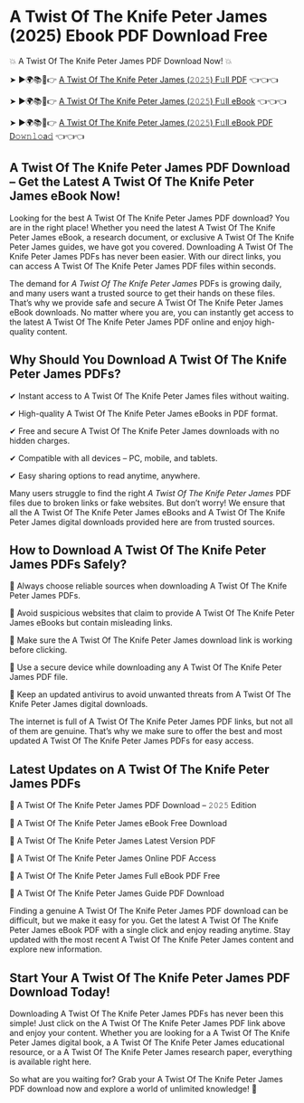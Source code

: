 # A Twist Of The Knife Peter James (2025) Ebook PDF Download Free

💥 A Twist Of The Knife Peter James PDF Download Now! 💥

➤ ►🌍📚📱👉 [A Twist Of The Knife Peter James (𝟸𝟶𝟸𝟻) F𝚞ll PDF](https://getpdf.xyz/a-twist-of-the-knife-peter-james) 👈👈👈


➤ ►🌍📚📱👉 [A Twist Of The Knife Peter James (𝟸𝟶𝟸𝟻) F𝚞ll eBook](https://getpdf.xyz/a-twist-of-the-knife-peter-james) 👈👈👈


➤ ►🌍📚📱👉 [A Twist Of The Knife Peter James (𝟸𝟶𝟸𝟻) F𝚞ll eBook PDF D𝚘𝚠𝚗𝚕𝚘a𝚍](https://getpdf.xyz/a-twist-of-the-knife-peter-james) 👈👈👈


## A Twist Of The Knife Peter James PDF Download – Get the Latest A Twist Of The Knife Peter James eBook Now!

Looking for the best A Twist Of The Knife Peter James PDF download? You are in the right place! Whether you need the latest A Twist Of The Knife Peter James eBook, a research document, or exclusive A Twist Of The Knife Peter James guides, we have got you covered. Downloading A Twist Of The Knife Peter James PDFs has never been easier. With our direct links, you can access A Twist Of The Knife Peter James PDF files within seconds.

The demand for *A Twist Of The Knife Peter James* PDFs is growing daily, and many users want a trusted source to get their hands on these files. That’s why we provide safe and secure A Twist Of The Knife Peter James eBook downloads. No matter where you are, you can instantly get access to the latest A Twist Of The Knife Peter James PDF online and enjoy high-quality content.

## Why Should You Download A Twist Of The Knife Peter James PDFs?

✔ Instant access to A Twist Of The Knife Peter James files without waiting.

✔ High-quality A Twist Of The Knife Peter James eBooks in PDF format.

✔ Free and secure A Twist Of The Knife Peter James downloads with no hidden charges.

✔ Compatible with all devices – PC, mobile, and tablets.

✔ Easy sharing options to read anytime, anywhere.

Many users struggle to find the right *A Twist Of The Knife Peter James* PDF files due to broken links or fake websites. But don’t worry! We ensure that all the A Twist Of The Knife Peter James eBooks and A Twist Of The Knife Peter James digital downloads provided here are from trusted sources.

## How to Download A Twist Of The Knife Peter James PDFs Safely?

📌 Always choose reliable sources when downloading A Twist Of The Knife Peter James PDFs.

📌 Avoid suspicious websites that claim to provide A Twist Of The Knife Peter James eBooks but contain misleading links.

📌 Make sure the A Twist Of The Knife Peter James download link is working before clicking.

📌 Use a secure device while downloading any A Twist Of The Knife Peter James PDF file.

📌 Keep an updated antivirus to avoid unwanted threats from A Twist Of The Knife Peter James digital downloads.

The internet is full of A Twist Of The Knife Peter James PDF links, but not all of them are genuine. That’s why we make sure to offer the best and most updated A Twist Of The Knife Peter James PDFs for easy access.

## Latest Updates on A Twist Of The Knife Peter James PDFs

🔹 A Twist Of The Knife Peter James PDF Download – 𝟸𝟶𝟸𝟻 Edition

🔹 A Twist Of The Knife Peter James eBook Free Download

🔹 A Twist Of The Knife Peter James Latest Version PDF

🔹 A Twist Of The Knife Peter James Online PDF Access

🔹 A Twist Of The Knife Peter James Full eBook PDF Free

🔹 A Twist Of The Knife Peter James Guide PDF Download

Finding a genuine A Twist Of The Knife Peter James PDF download can be difficult, but we make it easy for you. Get the latest A Twist Of The Knife Peter James eBook PDF with a single click and enjoy reading anytime. Stay updated with the most recent A Twist Of The Knife Peter James content and explore new information.

## Start Your A Twist Of The Knife Peter James PDF Download Today!

Downloading A Twist Of The Knife Peter James PDFs has never been this simple! Just click on the A Twist Of The Knife Peter James PDF link above and enjoy your content. Whether you are looking for a A Twist Of The Knife Peter James digital book, a A Twist Of The Knife Peter James educational resource, or a A Twist Of The Knife Peter James research paper, everything is available right here.

So what are you waiting for? Grab your A Twist Of The Knife Peter James PDF download now and explore a world of unlimited knowledge! 🚀